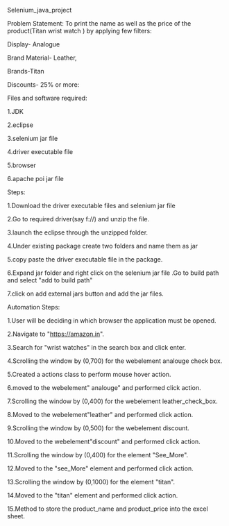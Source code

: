 Selenium_java_project

Problem Statement:
To print the name as well as the price of the product(Titan wrist watch ) by applying few filters:

Display- Analogue

Brand Material- Leather,

Brands-Titan

Discounts- 25% or more:

Files and software required:

1.JDK

2.eclipse

3.selenium jar file

4.driver executable file

5.browser

6.apache poi jar file

Steps:

1.Download the driver executable files and selenium jar file 

2.Go to required driver(say f://) and unzip the file.

3.launch the eclipse through the unzipped folder.

4.Under existing package create two folders and name them as jar

5.copy paste the driver executable file in the package.

6.Expand jar folder and right click on the selenium jar file .Go to build path and select "add to build path"

7.click on add external jars button and add the jar files.


Automation Steps:

1.User will be deciding in which browser the application must be opened.

2.Navigate to "https://amazon.in".

3.Search for "wrist watches" in the search box and click enter.

4.Scrolling the window by (0,700) for the webelement analouge check box.

5.Created a actions class to perform mouse hover action.

6.moved to the webelement" analouge" and performed click action.

7.Scrolling the window by (0,400) for the webelement leather_check_box.

8.Moved to the webelement"leather" and performed click action.

9.Scrolling the window by (0,500) for the webelement discount.

10.Moved to the webelement"discount" and performed click action.

11.Scrolling the window by (0,400) for the element "See_More".

12.Moved to the "see_More" element and performed click action.

13.Scrolling the window by (0,1000) for the element "titan".

14.Moved to the "titan" element and performed click action.

15.Method to store the product_name and product_price into the excel sheet.


